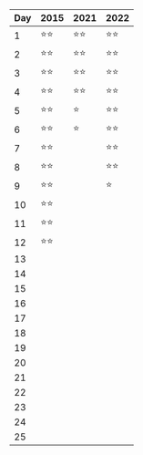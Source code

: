 | Day | 2015 | 2021 | 2022 |
| ---| ---| ---| --- |
| 1 | ⭐️⭐️ | ⭐️⭐️ | ⭐️⭐️ |
| 2 | ⭐️⭐️ | ⭐️⭐️ | ⭐️⭐️ |
| 3 | ⭐️⭐️ | ⭐️⭐️ | ⭐️⭐️ |
| 4 | ⭐️⭐️ | ⭐️⭐️ | ⭐️⭐️ |
| 5 | ⭐️⭐️ | ⭐️ | ⭐️⭐️ |
| 6 | ⭐️⭐️ | ⭐️ | ⭐️⭐️ |
| 7 | ⭐️⭐️ |  | ⭐️⭐️ |
| 8 | ⭐️⭐️ |  | ⭐️⭐️ |
| 9 | ⭐️⭐️ |  | ⭐️ |
| 10 | ⭐️⭐️ |  |  |
| 11 | ⭐️⭐️ |  |  |
| 12 | ⭐️⭐️ |  |  |
| 13 |  |  |  |
| 14 |  |  |  |
| 15 |  |  |  |
| 16 |  |  |  |
| 17 |  |  |  |
| 18 |  |  |  |
| 19 |  |  |  |
| 20 |  |  |  |
| 21 |  |  |  |
| 22 |  |  |  |
| 23 |  |  |  |
| 24 |  |  |  |
| 25 |  |  |  |
